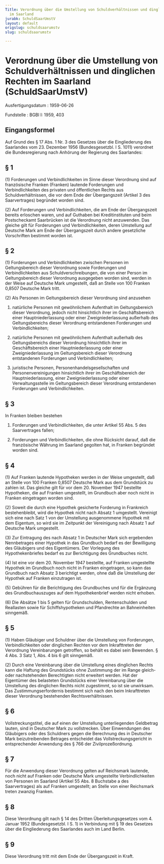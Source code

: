 ```yaml
---
Title: Verordnung über die Umstellung von Schuldverhältnissen und dinglichen Rechten
  im Saarland
jurabk: SchuldSaarUmstV
layout: default
origslug: schuldsaarumstv
slug: schuldsaarumstv

---
```


# Verordnung über die Umstellung von Schuldverhältnissen und dinglichen Rechten im Saarland (SchuldSaarUmstV)

Ausfertigungsdatum
:   1959-06-26

Fundstelle
:   BGBl I: 1959, 403



## Eingangsformel

Auf Grund des § 17 Abs. 1 Nr. 3 des Gesetzes über die Eingliederung
des Saarlandes vom 23. Dezember 1956 (Bundesgesetzbl. I S. 1011)
verordnet die Bundesregierung nach Anhörung der Regierung des
Saarlandes:


## § 1

(1) Forderungen und Verbindlichkeiten im Sinne dieser Verordnung sind
auf französische Franken (Franken) lautende Forderungen und
Verbindlichkeiten des privaten und öffentlichen Rechts aus
Schuldverhältnissen, die vor dem Ende der Übergangszeit (Artikel 3 des
Saarvertrages) begründet worden sind.

(2) Auf Forderungen und Verbindlichkeiten, die am Ende der
Übergangszeit bereits erloschen waren, und auf Guthaben bei
Kreditinstituten und beim Postscheckamt Saarbrücken ist die Verordnung
nicht anzuwenden. Das gleiche gilt für Forderungen und
Verbindlichkeiten, deren Umstellung auf Deutsche Mark am Ende der
Übergangszeit durch andere gesetzliche Vorschriften bestimmt worden
ist.


## § 2

(1) Forderungen und Verbindlichkeiten zwischen Personen im
Geltungsbereich dieser Verordnung sowie Forderungen und
Verbindlichkeiten aus Schuldverschreibungen, die von einer Person im
Geltungsbereich dieser Verordnung ausgegeben worden sind, werden in
der Weise auf Deutsche Mark umgestellt, daß an Stelle von 100 Franken
0,8507 Deutsche Mark tritt.

(2) Als Personen im Geltungsbereich dieser Verordnung sind anzusehen

1.  natürliche Personen mit gewöhnlichem Aufenthalt im Geltungsbereich
    dieser Verordnung, jedoch nicht hinsichtlich ihrer im Geschäftsbereich
    einer Hauptniederlassung oder einer Zweigniederlassung außerhalb des
    Geltungsbereichs dieser Verordnung entstandenen Forderungen und
    Verbindlichkeiten;


2.  natürliche Personen mit gewöhnlichem Aufenthalt außerhalb des
    Geltungsbereichs dieser Verordnung hinsichtlich ihrer im
    Geschäftsbereich einer Hauptniederlassung oder einer
    Zweigniederlassung im Geltungsbereich dieser Verordnung entstandenen
    Forderungen und Verbindlichkeiten;


3.  juristische Personen, Personenhandelsgesellschaften und
    Personenvereinigungen hinsichtlich ihrer im Geschäftsbereich der
    Hauptniederlassung, einer Zweigniederlassung oder einer
    Verwaltungsstelle im Geltungsbereich dieser Verordnung entstandenen
    Forderungen und Verbindlichkeiten.





## § 3

In Franken bleiben bestehen

1.  Forderungen und Verbindlichkeiten, die unter Artikel 55 Abs. 5 des
    Saarvertrages fallen;


2.  Forderungen und Verbindlichkeiten, die ohne Rücksicht darauf, daß die
    französische Währung im Saarland gegolten hat, in Franken begründet
    worden sind.





## § 4

(1) Auf Franken lautende Hypotheken werden in der Weise umgestellt,
daß an Stelle von 100 Franken 0,8507 Deutsche Mark aus dem Grundstück
zu zahlen ist. Das gleiche gilt für vor dem 20. November 1947
bestellte Hypotheken, die auf Franken umgestellt, im Grundbuch aber
noch nicht in Franken eingetragen worden sind.

(2) Soweit die durch eine Hypothek gesicherte Forderung in
Frankreich              bestehenbleibt, wird die Hypothek nicht nach
Absatz 1 umgestellt. Vereinigt sich eine nach Satz 1 von der
Umstellung ausgenommene Hypothek mit dem Eigentum, so wird sie im
Zeitpunkt der Vereinigung nach Absatz 1 auf Deutsche Mark umgestellt.

(3) Zur Eintragung des nach Absatz 1 in Deutscher Mark sich ergebenden
Nennbetrages einer Hypothek in das Grundbuch bedarf es der Bewilligung
des Gläubigers und des Eigentümers. Der Vorlegung des
Hypothekenbriefes bedarf es zur Berichtigung des Grundbuches nicht.

(4) Ist eine vor dem 20. November 1947 bestellte, auf Franken
umgestellte Hypothek im Grundbuch noch nicht in Franken eingetragen,
so kann das Grundbuch nach Absatz 3 berichtigt werden, ohne daß die
Umstellung der Hypothek auf Franken einzutragen ist.

(5) Gebühren für die Berichtigung des Grundbuches und für die
Ergänzung des Grundbuchauszuges auf dem Hypothekenbrief werden nicht
erhoben.

(6) Die Absätze 1 bis 5 gelten für Grundschulden, Rentenschulden und
Reallasten sowie für Schiffshypotheken und Pfandrechte an
Bahneinheiten sinngemäß.


## § 5

(1) Haben Gläubiger und Schuldner über die Umstellung von Forderungen,
Verbindlichkeiten oder dinglichen Rechten vor dem Inkrafttreten der
Verordnung Vereinbarungen getroffen, so behält es dabei sein Bewenden.
§ 4 Abs. 3 Satz 1, Abs. 4 bis 6 gilt sinngemäß.

(2) Durch eine Vereinbarung über die Umstellung eines dinglichen
Rechts kann die Haftung des Grundstücks ohne Zustimmung der im Range
gleich- oder nachstehenden Berechtigten nicht erweitert werden. Hat
der Eigentümer des belasteten Grundstücks einer Vereinbarung über die
Umstellung des dinglichen Rechts nicht zugestimmt, so ist sie
unwirksam. Das Zustimmungserfordernis bestimmt sich nach den beim
Inkrafttreten dieser Verordnung bestehenden Rechtsverhältnissen.


## § 6

Vollstreckungstitel, die auf einen der Umstellung unterliegenden
Geldbetrag lauten, sind in Deutscher Mark zu vollstrecken. Über
Einwendungen des Gläubigers oder des Schuldners gegen die Berechnung
des in Deutscher Mark beizutreibenden Betrages entscheidet das
Vollstreckungsgericht in entsprechender Anwendung des § 766 der
Zivilprozeßordnung.


## § 7

Für die Anwendung dieser Verordnung gelten auf Reichsmark lautende,
noch nicht auf Franken oder Deutsche Mark umgestellte
Verbindlichkeiten von Personen im Saarland (Artikel 55 Abs. 8
Buchstabe a des Saarvertrages) als auf Franken umgestellt; an Stelle
von einer Reichsmark treten zwanzig Franken.


## § 8

Diese Verordnung gilt nach § 14 des Dritten Überleitungsgesetzes vom
4\. Januar 1952 (Bundesgesetzbl. I S. 1) in Verbindung mit § 19 des
Gesetzes über die Eingliederung des Saarlandes auch im Land Berlin.


## § 9

Diese Verordnung tritt mit dem Ende der Übergangszeit in Kraft.


